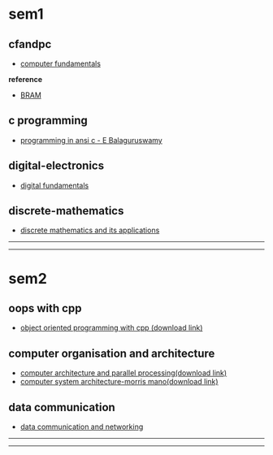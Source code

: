 

# sem1

## cfandpc
- [computer fundamentals](https://github.com/m17n1k/resources/raw/main/cfandpc/comp_fundamentals_priti_sinha.pdf)

**reference**
- [BRAM](https://raw.githubusercontent.com/m17n1k/resources/main/cfandpc/BRAM.pdf)

## c programming
- [programming in ansi c - E Balaguruswamy](http://62.182.86.140/main/2511000/8b38eb73bb636a845abc9e4921ccd774/E.%20Balagurusamy%20-%20Programming%20in%20ANSI%20C-McGraw%20Hill%20Education%20%28India%29%20%282016%29.pdf)

## digital-electronics

- [digital fundamentals](https://github.com/m17n1k/resources/raw/main/digital-electronics/Thomas%20L.%20Floyd%20-%20Digital%20Fundamentals-Prentice%20Hall%20(2014).pdf)
 

## discrete-mathematics
- [discrete mathematics and its applications](https://github.com/m17n1k/resources/raw/main/discrete-mathematics/Kenneth%20H.%20Rosen%20-%20Discrete%20mathematics%20and%20its%20applications%20(2013%2C%20McGraw-Hill)%20-%20libgen.li.pdf)
-------------------------------------------------------------------------------------------------------------------------------------------

--------------------------------------------------------------------------------------------------------------------------------------------


# sem2


## oops with cpp
- [object oriented programming with cpp (download link)](https://cdn1.booksdl.org/get.php?md5=962dd8b945cdf321ac9ec5696ab5226f&key=7GZZ5BX58P9X2MP2&mirr=1)

## computer organisation and architecture

- [computer architecture and parallel processing(download link)](https://libgen.rocks/get.php?md5=fd71fa4434b0dbad694381c7db6bce43&key=OT7JVKMPP3O1E6SM)
- [computer system architecture-morris mano(download link)](https://cdn1.booksdl.org/get.php?md5=a43417812b9852f89a683084fa7be005&key=2CG7438XJO0V3AXY&mirr=1)

## data communication

- [data communication and networking](https://cdn1.booksdl.org/get.php?md5=401a1ec38f8159291f7b3987f2efe16b&key=MA082OVAG3K0B9K8&mirr=1)


-----------------------------------------------------------------------------------------------------------------------------------------
-----------------------------------------------------------------------------------------------------------------------------------------
